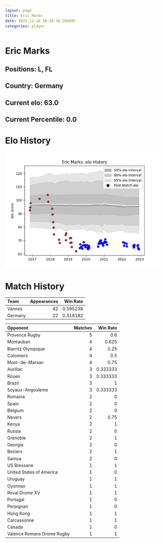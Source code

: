 ```yaml
---  
layout: page  
title: Eric Marks  
date: 2022-12-18 16:28:18.200495  
categories: player  
---
```

# Eric Marks

## Positions: L, FL

## Country: Germany

## Current elo: 63.0

## Current Percentile: 0.0

# Elo History


![elo history](history_EricMarks.png)
# Match History


| Team    |   Appearances |   Win Rate |
|:--------|--------------:|-----------:|
| Vannes  |            42 |   0.595238 |
| Germany |            22 |   0.318182 |

| Opponent                   |   Matches |   Win Rate |
|:---------------------------|----------:|-----------:|
| Provence Rugby             |         5 |   0.6      |
| Montauban                  |         4 |   0.625    |
| Biarritz Olympique         |         4 |   0.25     |
| Colomiers                  |         4 |   0.5      |
| Mont-de-Marsan             |         4 |   0.75     |
| Aurillac                   |         3 |   0.333333 |
| Rouen                      |         3 |   0.333333 |
| Brazil                     |         3 |   1        |
| Soyaux-Angouleme           |         3 |   0.333333 |
| Romania                    |         2 |   0        |
| Spain                      |         2 |   0        |
| Belgium                    |         2 |   0        |
| Nevers                     |         2 |   0.75     |
| Kenya                      |         2 |   1        |
| Russia                     |         2 |   0        |
| Grenoble                   |         2 |   1        |
| Georgia                    |         2 |   0        |
| Beziers                    |         2 |   1        |
| Samoa                      |         2 |   0        |
| US Bressane                |         1 |   1        |
| United States of America   |         1 |   0        |
| Uruguay                    |         1 |   1        |
| Oyonnax                    |         1 |   1        |
| Roval Drome XV             |         1 |   1        |
| Portugal                   |         1 |   0        |
| Perpignan                  |         1 |   0        |
| Hong Kong                  |         1 |   1        |
| Carcassonne                |         1 |   1        |
| Canada                     |         1 |   0        |
| Valence Romans Drome Rugby |         1 |   1        |